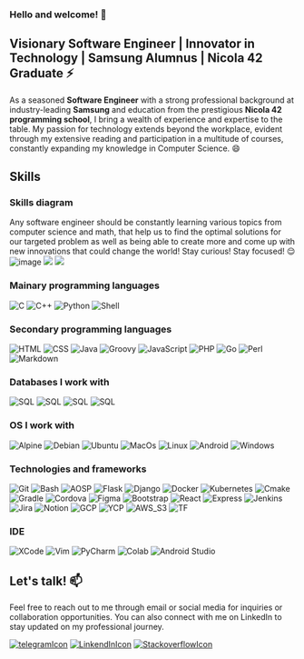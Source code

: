 
### Hello and welcome! 👋

## Visionary Software Engineer | Innovator in Technology | Samsung Alumnus | Nicola 42 Graduate ⚡

As a seasoned **Software Engineer** with a strong professional background at industry-leading **Samsung** and education from the prestigious **Nicola 42 programming school**, I bring a wealth of experience and expertise to the table. My passion for technology extends beyond the workplace, evident through my extensive reading and participation in a multitude of courses, constantly expanding my knowledge in Computer Science. 😄

## Skills

### Skills diagram
Any software engineer should be constantly learning various topics from computer science and math, that help us to find the optimal solutions for our targeted problem as well as being able to create more and come up with new innovations that could change the world! Stay curious! Stay focused! 😌
![image](https://github.com/FrenkenFlores/FrenkenFlores/assets/64427116/2cf074ff-4adb-4a78-8273-0f2daa1cb0ce)
![](https://github-readme-stats.vercel.app/api?username=FrenkenFlores&theme=white)
![](https://github-readme-stats.vercel.app/api/top-langs/?username=FrenkenFlores&theme=white)

### Mainary programming languages
![C](https://img.shields.io/badge/C-00599C?logo=c&logoColor=white&style=for-the-badge)
![C++](https://img.shields.io/badge/C++-00599C?logo=cplusplus&logoColor=white&style=for-the-badge)
![Python](https://img.shields.io/badge/Python-14354C?style=for-the-badge&logo=python&logoColor=white)
![Shell](https://img.shields.io/badge/Shell_Script-121011?style=for-the-badge&logo=gnu-bash&logoColor=white)

### Secondary programming languages
![HTML](https://img.shields.io/badge/HTML5-E34F26?style=for-the-badge&logo=html5&logoColor=white)
![CSS](https://img.shields.io/badge/CSS3-1572B6?style=for-the-badge&logo=css3&logoColor=white)
![Java](https://img.shields.io/badge/Java-ED8B00?style=for-the-badge&logo=openjdk&logoColor=white)
![Groovy](https://img.shields.io/badge/Groovy-000000?style=for-the-badge&logo=apachegroovy&logoColor=white)
![JavaScript](https://img.shields.io/badge/JavaScript-F7DF1E?logo=javascript&logoColor=black&style=for-the-badge)
![PHP](https://img.shields.io/badge/PHP-777BB4?style=for-the-badge&logo=php&logoColor=white)
![Go](https://img.shields.io/badge/Go-00ADD8?style=for-the-badge&logo=go&logoColor=white)
![Perl](https://img.shields.io/badge/Perl-39457E?style=for-the-badge&logo=perl&logoColor=white)
![Markdown](https://img.shields.io/badge/Markdown-000000?style=for-the-badge&logo=markdown&logoColor=white)

### Databases I work with
![SQL](https://img.shields.io/badge/MySql-00599F?logo=Mysql&logoColor=white&style=for-the-badge)
![SQL](https://img.shields.io/badge/SQLite-00599C?logo=Sqlite&logoColor=white&style=for-the-badge)
![SQL](https://img.shields.io/badge/PostgreSQL-1d81a3?logo=PostgreSQL&logoColor=white&style=for-the-badge)
![SQL](https://img.shields.io/badge/MongoDB-2f6a5b?logo=MongoDB&logoColor=white&style=for-the-badge)

### OS I work with
![Alpine](https://img.shields.io/badge/Alpine_Linux-0D597F?style=for-the-badge&logo=alpine-linux&logoColor=white)
![Debian](https://img.shields.io/badge/Debian-A81D33?style=for-the-badge&logo=debian&logoColor=white)
![Ubuntu](https://img.shields.io/badge/Ubuntu-E95420?style=for-the-badge&logo=ubuntu&logoColor=white)
![MacOs](https://img.shields.io/badge/mac%20os-000000?style=for-the-badge&logo=apple&logoColor=white)
![Linux](https://img.shields.io/badge/Linux-FCC624?style=for-the-badge&logo=linux&logoColor=black)
![Android](https://img.shields.io/badge/Android-3DDC84?logo=android&logoColor=white&style=for-the-badge)
![Windows](https://img.shields.io/badge/Windows-0078D6?style=for-the-badge&logo=windows&logoColor=white)

### Technologies and frameworks
![Git](https://img.shields.io/badge/GIT-E44C30?style=for-the-badge&logo=git&logoColor=white)
![Bash](https://img.shields.io/badge/GNU%20Bash-4EAA25?style=for-the-badge&logo=GNU%20Bash&logoColor=white)
![AOSP](https://img.shields.io/badge/AOSP-4EAA25?style=for-the-badge&logo=android&logoColor=white)
![Flask](https://img.shields.io/badge/Flask-000000?style=for-the-badge&logo=flask&logoColor=white)
![Django](https://img.shields.io/badge/Django-092E20?style=for-the-badge&logo=django&logoColor=white)
![Docker](https://img.shields.io/badge/Docker-4285F4?style=for-the-badge&logo=docker&logoColor=white)
![Kubernetes](https://img.shields.io/badge/Kubernetes-4285F4?style=for-the-badge&logo=kubernetes&logoColor=white)
![Cmake](https://img.shields.io/badge/CMake-064F8C?style=for-the-badge&logo=CMake&logoColor=white)
![Gradle](https://img.shields.io/badge/Gradle-02303A?style=for-the-badge&logo=Gradle&logoColor=white)
![Cordova](https://img.shields.io/badge/Cordova-35434F?style=for-the-badge&logo=apache-cordova&logoColor=E8E8E8)
![Figma](https://img.shields.io/badge/Figma-F24E1E?style=for-the-badge&logo=figma&logoColor=white)
![Bootstrap](https://img.shields.io/badge/Bootstrap-563D7C?style=for-the-badge&logo=bootstrap&logoColor=white)
![React](https://img.shields.io/badge/React-61DAFB?logo=react&logoColor=black&style=for-the-badge)
![Express](https://img.shields.io/badge/Express.js-404D59?style=for-the-badge)
![Jenkins](https://img.shields.io/badge/Jenkins-D24939?style=for-the-badge&logo=Jenkins&logoColor=white)
![Jira](https://img.shields.io/badge/Jira-0052CC?style=for-the-badge&logo=Jira&logoColor=white)
![Notion](https://img.shields.io/badge/Notion-000000?style=for-the-badge&logo=notion&logoColor=white)
![GCP](https://img.shields.io/badge/Google_Cloud-4285F4?style=for-the-badge&logo=google-cloud&logoColor=white)
![YCP](https://img.shields.io/badge/Yandex_Cloud-FF0000?style=for-the-badge&logo=google-cloud&logoColor=white)
![AWS_S3](https://img.shields.io/badge/S3-000000?style=for-the-badge&logo=amazon-s3&logoColor=white)
![TF](https://img.shields.io/badge/TensorFlow-FF6F00?style=for-the-badge&logo=tensorflow&logoColor=white)

### IDE
![XCode](https://img.shields.io/badge/Xcode-007ACC?style=for-the-badge&logo=Xcode&logoColor=white)
![Vim](https://img.shields.io/badge/VIM-%2311AB00.svg?&style=for-the-badge&logo=vim&logoColor=white)
![PyCharm](https://img.shields.io/badge/PyCharm-000000.svg?&style=for-the-badge&logo=PyCharm&logoColor=white)
![Colab](https://img.shields.io/badge/Colab-F9AB00?style=for-the-badge&logo=googlecolab&color=525252)
![Android Studio](https://img.shields.io/badge/Android_Studio-3DDC84?style=for-the-badge&logo=android-studio&logoColor=white)



## Let's talk! 📫
Feel free to reach out to me through email or social media for inquiries or collaboration opportunities. You can also connect with me on LinkedIn to stay updated on my professional journey.

[![telegramIcon](https://img.shields.io/badge/Telegram-26A5E4?style=for-the-badge&logo=telegram&logoColor=white)](https://t.me/s_evloev)
[![LinkendInIcon](https://img.shields.io/badge/LinkedIn-0A66C2?style=for-the-badge&logo=LinkedIn&logoColor=white)](https://www.linkedin.com/in/s-evloev/)
[![StackoverflowIcon](https://img.shields.io/badge/StackOverflow-F58025?style=for-the-badge&logo=StackOverflow&logoColor=white)](https://stackoverflow.com/users/13576060/fflores)


